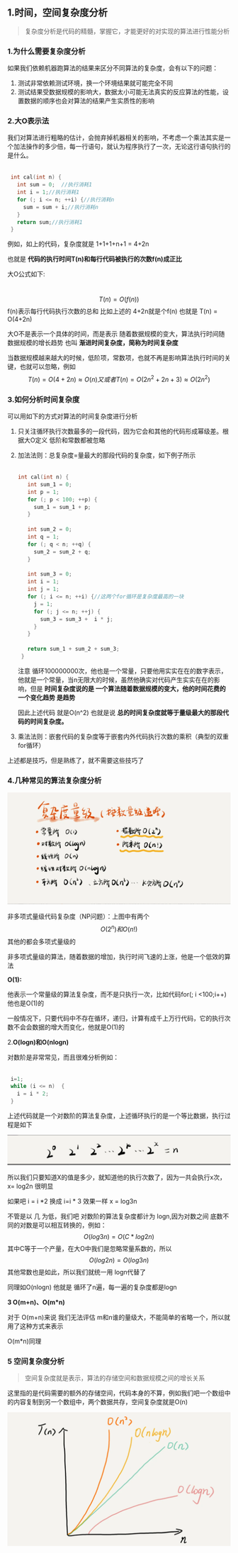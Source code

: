 ## 1.时间，空间复杂度分析

> 复杂度分析是代码的精髓，掌握它，才能更好的对实现的算法进行性能分析

### 1.为什么需要复杂度分析

如果我们依赖机器跑算法的结果来区分不同算法的复杂度，会有以下的问题：

1. 测试非常依赖测试环境，换一个环境结果就可能完全不同
2. 测试结果受数据规模的影响大，数据太小可能无法真实的反应算法的性能，设置数据的顺序也会对算法的结果产生实质性的影响

### 2.大O表示法

我们对算法进行粗略的估计，会抛弃掉机器相关的影响，不考虑一个乘法其实是一个加法操作的多少倍，每一行语句，就认为程序执行了一次，无论这行语句执行的是什么。

```c

 int cal(int n) {
   int sum = 0;  //执行消耗1
   int i = 1;//执行消耗1
   for (; i <= n; ++i) {//执行消耗n
     sum = sum + i;//执行消耗n
   }
   return sum;//执行消耗1
 }
```

例如，如上的代码，复杂度就是 1+1+1+n+1 = 4+2n

也就是 **代码的执行时间T(n)和每行代码被执行的次数f(n)成正比** 

大O公式如下:

​	
$$
T(n)=O(f(n))
$$
f(n)表示每行代码执行次数的总和 比如上述的  4+2n就是个f(n) 也就是 T(n) = O(4+2n)

大O不是表示一个具体的时间，而是表示 随着数据规模的变大，算法执行时间随数据规模的增长趋势 也叫 **渐进时间复杂度，简称为时间复杂度**

当数据规模越来越大的时候，低阶项，常数项，也就不再是影响算法执行时间的关键，也就可以忽略，例如
$$
T(n) = O(4+2n) ≈ O(n)   又或者    T(n) = O(2n^2+2n+3) ≈ O(2n^2)
$$

### 3.如何分析时间复杂度

可以用如下的方式对算法的时间复杂度进行分析

1. 只关注循环执行次数最多的一段代码，因为它会和其他的代码形成幂级差。根据大O定义 低阶和常数都被忽略

2. 加法法则：总复杂度=量最大的那段代码的复杂度，如下例子所示

   ```c
   
   int cal(int n) {
      int sum_1 = 0;
      int p = 1;
      for (; p < 100; ++p) {
        sum_1 = sum_1 + p;
      }
   
      int sum_2 = 0;
      int q = 1;
      for (; q < n; ++q) {
        sum_2 = sum_2 + q;
      }
    
      int sum_3 = 0;  
      int i = 1;
      int j = 1;
      for (; i <= n; ++i) {//这两个for循环是复杂度最高的一块
        j = 1; 
        for (; j <= n; ++j) {
          sum_3 = sum_3 +  i * j;
        }
      }
    
      return sum_1 + sum_2 + sum_3;
    }
   ```

   注意 循环100000000次，他也是一个常量，只要他用实实在在的数字表示，他就是一个常量，当n无限大的时候，虽然他确实对代码产生实实在在的影响，但是 **时间复杂度说的是 一个算法随着数据规模的变大，他的时间花费的一个变化趋势 是趋势**

   因此上述代码 就是O(n^2) 也就是说 **总的时间复杂度就等于量级最大的那段代码的时间复杂度。**

3. 乘法法则：嵌套代码的复杂度等于嵌套内外代码执行次数的乘积（典型的双重for循环）

上述都是技巧，但是熟练了，就不需要这些技巧了

### 4.几种常见的算法复杂度分析

![image-20210728180850350](../picture/image-20210728180850350.png)

非多项式量级代码复杂度（NP问题）：上图中有两个
$$
O(2^n)  和   O(n!)
$$
其他的都会多项式量级的

非多项式量级的算法，随着数据的增加，执行时间飞速的上涨，他是一个低效的算法

**O(1):**

他表示一个常量级的算法复杂度，而不是只执行一次，比如代码for(; i <100;i++) 他也是O(1)的

一般情况下，只要代码中不存在循环，递归，计算有成千上万行代码，它的执行次数不会会数据的增大而变化，他就是O(1)的

2.**O(logn)和O(nlogn)**

对数阶是非常常见，而且很难分析例如：

```c

 i=1;
 while (i <= n)  {
   i = i * 2;
 }
```

上述代码就是一个对数阶的算法复杂度，上述循环执行的是一个等比数据，执行过程是如下

![image-20210728182059477](../picture/image-20210728182059477.png)

所以我们只要知道X的值是多少，就知道他的执行次数了，因为一共会执行x次，x= log2n 很明显

如果吧 i = i *2 换成 i=i * 3 效果一样 x = log3n

不管是以 几 为低，我们吧 对数阶的算法复杂度都计为 logn,因为对数之间 底数不同的对数是可以相互转换的，例如：
$$
O(log3n) = O(C *  log2n)
$$
其中C等于一个产量，在大O中我们是忽略常量系数的，所以 
$$
O(log2n)= O(log3n)
$$
其他常数也是如此，所以我们就统一用 logn代替了  

同理如O(nlogn) 他就是 循环了n遍，每一遍的复杂度都是logn

**3 O(m+n)、O(m*n)**

对于 O(m+n)来说 我们无法评估 m和n谁的量级大，不能简单的省略一个，所以就用了这种方式来表示 

O(m*n)同理

### 5 空间复杂度分析

> 空间复杂度就是表示，算法的存储空间和数据规模之间的增长关系

这里指的是代码需要的额外的存储空间，代码本身的不算，例如我们吧一个数组中的内容复制到另一个数组中，两个数据共存，空间复杂度就是O(n)

![image-20210728183105638](../picture/image-20210728183105638.png)